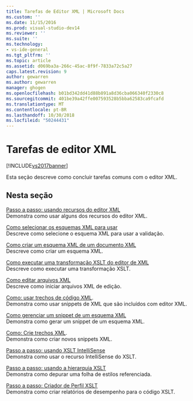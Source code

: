 ```yaml
---
title: Tarefas de Editor XML | Microsoft Docs
ms.custom: ''
ms.date: 11/15/2016
ms.prod: visual-studio-dev14
ms.reviewer: ''
ms.suite: ''
ms.technology:
- vs-ide-general
ms.tgt_pltfrm: ''
ms.topic: article
ms.assetid: d069ba3a-266c-45ac-8f9f-7833a72c5a27
caps.latest.revision: 9
author: gewarren
ms.author: gewarren
manager: ghogen
ms.openlocfilehash: b01bd342dd41d88b891a8d36cba066340f2330c8
ms.sourcegitcommit: 401be39a42ffe007593528b5bba62583ca9fcafd
ms.translationtype: MT
ms.contentlocale: pt-BR
ms.lasthandoff: 10/30/2018
ms.locfileid: "50244431"
---
```

# <a name="xml-editor-tasks"></a>Tarefas de editor XML
[!INCLUDE[vs2017banner](../includes/vs2017banner.md)]

  
Esta seção descreve como concluir tarefas comuns com o editor XML.  
  
## <a name="in-this-section"></a>Nesta seção  
 [Passo a passo: usando recursos do editor XML](../xml-tools/walkthrough-using-xml-editor-features.md)  
 Demonstra como usar alguns dos recursos do editor XML.  
  
 [Como selecionar os esquemas XML para usar](../xml-tools/how-to-select-the-xml-schemas-to-use.md)  
 Descreve como selecione o esquema XML para usar a validação.  
  
 [Como criar um esquema XML de um documento XML](../xml-tools/how-to-create-an-xml-schema-from-an-xml-document.md)  
 Descreve como criar um esquema XML.  
  
 [Como executar uma transformação XSLT do editor de XML](../xml-tools/how-to-execute-an-xslt-transformation-from-the-xml-editor.md)  
 Descreve como executar uma transformação XSLT.  
  
 [Como editar arquivos XML](../xml-tools/how-to-edit-xml-files.md)  
 Descreve como iniciar arquivos XML de edição.  
  
 [Como: usar trechos de código XML](../xml-tools/how-to-use-xml-snippets.md).  
 Demonstra como usar snippets de XML que são incluídos com editor XML.  
  
 [Como gerenciar um snippet de um esquema XML](../xml-tools/how-to-generate-an-xml-snippet-from-an-xml-schema.md)  
 Demonstra como gerar um snippet de um esquema XML.  
  
 [Como: Crie trechos XML](../xml-tools/how-to-create-xml-snippets.md).  
 Demonstra como criar novos snippets XML.  
  
 [Passo a passo: usando XSLT IntelliSense](../xml-tools/walkthrough-using-xslt-intellisense.md)  
 Demonstra como usar o recurso IntelliSense do XSLT.  
  
 [Passo a passo: usando a hierarquia XSLT](../xml-tools/walkthrough-using-xslt-hierarchy.md)  
 Demonstra como depurar uma folha de estilos referenciada.  
  
 [Passo a passo: Criador de Perfil XSLT](../xml-tools/walkthrough-xslt-profiler.md)  
 Demonstra como criar relatórios de desempenho para o código XSLT.



